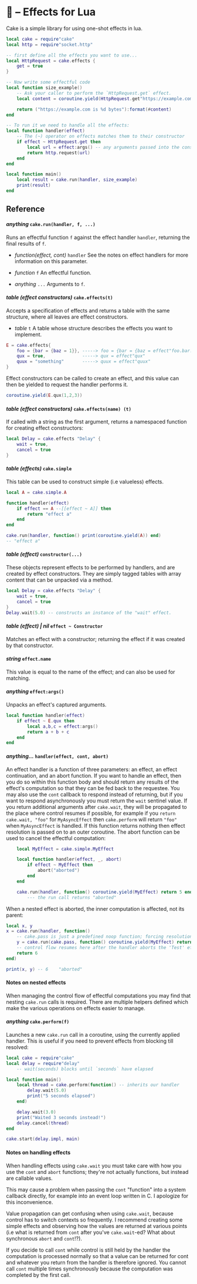# 🍰 – Effects for Lua

Cake is a simple library for using one-shot effects in lua.

```lua
local cake = require"cake"
local http = require"socket.http"

-- first define all the effects you want to use...
local HttpRequest = cake.effects {
    get = true
}

-- Now write some effectful code
local function size_example()
    -- Ask your caller to perform the `HttpRequest.get` effect.
    local content = coroutine.yield(HttpRequest.get"https://example.com")

    return ("https://example.com is %d bytes"):format(#content)
end

-- To run it we need to handle all the effects:
local function handler(effect)
    -- The (~) operator on effects matches them to their constructor
    if effect ~ HttpRequest.get then
        local url = effect:args() -- any arguments passed into the constructor are available here!
        return http.request(url)
    end
end

local function main()
    local result = cake.run(handler, size_example)
    print(result)
end
```

## Reference

#### *anything* `cake.run(handler, f, ...)`

Runs an effectful function `f` against the effect handler `handler`, returning the final results of `f`.

- *function(effect, cont)* `handler`
  See the notes on effect handlers for more information on this parameter.

- *function* `f`
  An effectful function.

- *anything* `...`
  Arguments to `f`.

#### *table (effect constructors)* `cake.effects(t)`

Accepts a specification of effects and returns a table with the same structure, where all leaves
are effect constructors.

- *table* `t`
  A table whose structure describes the effects you want to implement.

```lua
E = cake.effects{
    foo = {bar = {baz = 1}}, -----> foo = {bar = {baz = effect"foo.bar.baz"}}
    qux = true,              -----> qux = effect"qux"
    quux = "something"       -----> quux = effect"quux"
}
```

Effect constructors can be called to create an effect, and this value can then be yielded to request
the handler performs it.

```lua
coroutine.yield(E.qux(1,2,3))
```

#### *table (effect constructors)* `cake.effects(name) (t)`

If called with a string as the first argument, returns a namespaced
function for creating effect constructors:

```lua
local Delay = cake.effects "Delay" {
    wait = true,
    cancel = true
}
```

#### *table (effects)* `cake.simple`

This table can be used to construct simple (i.e valueless) effects.

```lua
local A = cake.simple.A

function handler(effect)
    if effect == A --[[effect ~ A]] then
        return "effect a"
    end
end

cake.run(handler, function() print(coroutine.yield(A)) end)
-- "effect a"
```

#### *table (effect)* `constructor(...)`

These objects represent effects to be performed by handlers, and are created by effect constructors.
They are simply tagged tables with array content that can be unpacked via a method.

```lua
local Delay = cake.effects "Delay" {
    wait = true,
    cancel = true
}
Delay.wait(5.0) -- constructs an instance of the "wait" effect.
```

#### *table (effect) | nil* `effect ~ Constructor`

Matches an effect with a constructor; returning the effect if it was created by that constructor.

#### *string* `effect.name`

This value is equal to the name of the effect; and can also be used for matching.


#### *anything* `effect:args()`

Unpacks an effect's captured arguments.

```lua
local function handler(effect)
    if effect ~ E.qux then
        local a,b,c = effect:args()
        return a + b + c
    end
end
```

#### *anything...* `handler(effect, cont, abort)`

An effect handler is a function of three parameters: an effect, an effect continuation, and an abort function. If you want to handle an effect, then you do so within this function body
and should return any results of the effect's computation so that they can be fed back
to the requestee. You may also use the `cont` callback to respond instead of returning,
but if you want to respond asynchronously you must return the `wait` sentinel value.
If you return additional arguments after `cake.wait`, they will be propagated to the place where control resumes if possible, for example if you `return cake.wait, "foo"` for `MyAsyncEffect` then `cake.perform` will return `"foo"` when `MyAsyncEffect` is handled.
If this function returns nothing then effect resolution is passed on to an outer coroutine. The abort function can be used to cancel the effectful computation:
```lua
    local MyEffect = cake.simple.MyEffect

    local function handler(effect, _, abort)
        if effect ~ MyEffect then
            abort("aborted")
        end
    end

    cake.run(handler, function() coroutine.yield(MyEffect) return 5 end)
        --- the run call returns "aborted"
```

When a nested effect is aborted, the inner computation is affected, not its parent:
```lua
local x, y
x = cake.run(handler, function()
    -- cake.pass is just a predefined noop function; forcing resolution to defer to the outer parent.
    y = cake.run(cake.pass, function() coroutine.yield(MyEffect) return 5 end)
    -- control flow resumes here after the handler aborts the 'Test' effect.
    return 6
end)

print(x, y) -- 6    "aborted"
```

#### Notes on nested effects

When managing the control flow of effectful computations you may
find that nesting `cake.run` calls is required. There are multiple helpers
defined which make the various operations on effects easier to manage.

#### *anything* `cake.perform(f)`

Launches a new `cake.run` call in a coroutine, using the currently applied handler.
This is useful if you need to prevent effects from blocking till resolved:

```lua
local cake = require"cake"
local delay = require"delay"
    -- wait(seconds) blocks until `seconds` have elapsed

local function main()
    local thread = cake.perform(function() -- inherits our handler
        delay.wait(5.0)
        print("5 seconds elapsed")
    end)

    delay.wait(3.0)
    print("Waited 3 seconds instead!")
    delay.cancel(thread)
end

cake.start(delay.impl, main)
```

#### Notes on handling effects

When handling effects using `cake.wait` you must take care with how you use the `cont` and `abort` functions; they're not actually functions, but instead are callable values.

This may cause a problem when passing the `cont` "function" into a system callback directly, for example into an event loop written in C. I apologize for this inconvenience.

Value propagation can get confusing when using `cake.wait`, because control has to switch contexts so frequently. I recommend creating some simple effects and observing how the values are returned at various points (i.e what is returned from `cont` after you've `cake.wait`-ed? What about synchronous `abort` and `cont`!?).

If you decide to call `cont` while control is still held by the handler the computation
is processed normally so that a value can be returned for cont and whatever you return from the handler is therefore ignored. You cannot call `cont` multiple times synchronously because the computation was completed by the first call.


